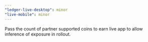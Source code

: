 ```yaml
---
"ledger-live-desktop": minor
"live-mobile": minor
---
```


Pass the count of partner supported coins to earn live app to allow inference of exposure in rollout.
